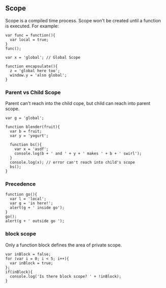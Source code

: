 ## Scope

Scope is a compiled time process. Scope won't be created until a function is executed. For example:

```
var func = function(){
  var local = true;
}
func();
```
```
var x = 'global'; // Global Scope
```

```
function encapsulate(){
  z = 'global here too';
  window.y = 'also global';
}
```
### Parent vs Child Scope

Parent can't reach into the child cope, but child can reach into parent scope.

```
var g = 'global';

function blender(fruit){
  var b = fruit;
  var y = 'yogurt';

  function bs(){
    var x = 'asdf';
    console.log(b + ' and ' + y + ' makes ' + b + ' swirl');
  }
  console.log(x); // error can't reach into child's scope
  bs();
}
```

### Precedence

```
function go(){
  var l = 'local';
  var g = 'in here!';
  alert(g + ' inside go');
}
go();
alert(g + ' outside go ');
```

### block scope

Only a function block defines the area of private scope.

```
var inBlock = false;
for (var i = 0; i < 5; i++){
  var inBlock = true;
};
if(inBlock){
  console.log('Is there block scope? ' + !inBlock);
}
```
